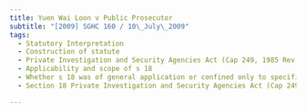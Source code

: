 ```yaml
---
title: Yuen Wai Loon v Public Prosecutor 
subtitle: "[2009] SGHC 160 / 10\_July\_2009"
tags:
  - Statutory Interpretation
  - Construction of statute
  - Private Investigation and Security Agencies Act (Cap 249, 1985 Rev Ed)
  - Applicability and scope of s 18
  - Whether s 18 was of general application or confined only to specific class of people
  - Section 18 Private Investigation and Security Agencies Act (Cap 249, 1985 Rev Ed)

---
```


